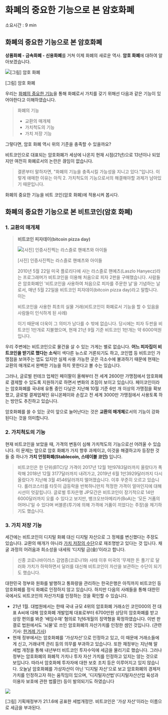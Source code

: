 # 화폐의 중요한 기능으로 본 암호화폐

소요시간 : 9 min

## 화폐의 중요한 기능으로 본 암호화폐

**상품화폐 - 금속화폐 - 신용화폐**를 거쳐 이제 화폐의 새로운 역사. **암호 화폐**에 대하여 알아보겠습니다.

![[그림] 암호 화폐](https://s3.ap-northeast-2.amazonaws.com/urclass-images/96qPbfiPJ56ah-h7gaz0c-1632475711312.jpeg)

[그림] 암호 화폐

우리는 [화폐의 중요한 기능](https://www.notion.so/4706acc8f24341908ab628b37803e268)을 통해 화폐로서 가치를 갖기 위해선 다음과 같은 기능이 있어야한다고 이해하였습니다.

> 화폐의 기능
>
> - 교환의 매개체
> - 가치척도의 기능
> - 가치 저장 기능

그렇다면, 암호 화폐 역시 위의 기준을 충족할 수 있을까요?

비트코인으로 대표되는 암호화폐가 세상에 나온지 현재 시점(21년)으로 13년이나 되었지만 여전히 화폐로서의 논란은 끊임이 없습니다.

> 결론부터 말하자면, "화폐의 기능을 충족시킬 가능성을 지니고 있다."입니다. 이렇게 애매한 이유는 아직 2. 가치척도의 기능으로서의 해결해야할 과제가 남아있기 때문입니다.

화폐의 중요한 기능을 비트 코인(암호 화폐)에 적용시켜 봅시다.



## 화폐의 중요한 기능으로 본 비트코인(암호 화폐)

### 1. 교환의 매개체

> **비트코인 피자데이(bitcoin pizza day)**
>
> ![[사진] 인증사진찍는 라스즐로 핸예츠와 아이들](https://s3.ap-northeast-2.amazonaws.com/urclass-images/xvFPQdwSSsgEMhlDZRwxV-1631013729412.jpeg)
>
> [사진] 인증사진찍는 라스즐로 핸예츠와 아이들
>
> 2010년 5월 22일 미국 플로리다에 사는 라스즐로 핸예츠(Laszlo Hanyecz)라는 프로그래머가 비트코인을 이용해 처음으로 피자 2판을 구매했습니다. 사람들은 암호화폐인 '비트코인을 사용하여 처음으로 피자를 주문한 날'을 기념하는 날로서, 매년 5월 22일을 비트코인 피자데이(bitcoin pizza day)라고 말합니다. 이는 
>
> 비트코인을 사용한 최초의 실물 거래(비트코인이 화폐로서 기능을 할 수 있음을 사람들이 인식하게 된 사례)
>
> 이기 때문에 더욱이 그 의미가 남다를 수 밖에 없습니다. 당시에는 피자 두판을 비트코인 1만개로 지불했으며, 현재 21년 9월 기준 비트코인 1만개는 약 6000억원입니다.

우리 주변에는 비트코인으로 물건을 살 수 있는 가게는 별로 없습니다. **어느 피자집이 비트코인을 받기로 했다는 소식**이 색다른 뉴스로 거론되기도 하고, 코인맵 등 비트코인 가맹점을 보여주는 앱도 있지만 실제 사용 가능한 곳은 극소수에 불과하기 때문에 현재는 교환의 매개로서 완벽한 기능을 하지 못한다고 볼 수는 있습니다.

그러나, 글로벌 핀테크 업체인 페이팔이 올해부터 전 세계 2600만 가맹점에서 암호화폐로 결제할 수 있도록 지원하기로 하면서 변화의 조짐이 보이고 있습니다. 페이코인이라는 암호화폐를 국내에 유통 중인 다날은 지난해 10월 기준 6만 개 이상의 가맹점을 확보했고, 글로벌 결제업체인 유니온페이와 손잡고 전 세계 3000만 가맹점에서 사용토록 하는 방안도 추진하고 있습니다.

암호화폐를 쓸 수 있는 곳이 앞으로 늘어난다는 것은 **교환의 매개체**로서의 기능이 강화된다는 것을 의미합니다.



### 2. 가치척도의 기능

현재 비트코인을 보았을 때, 가격의 변동이 심해 가치척도의 기능으로선 어려울 수 있습니다. 이 문제는 앞으로 암호 화폐가 가지 향후 과제이고, 이것을 해결하고자 등장한 것들 중 하나가 **가치 안정화폐(Stablecoin, 스테이블 코인)** 입니다.

> 비트코인은 한 단위(BTC)당 가격이 2017년 12월 1만9783달러까지 올랐다가 폭락해 2018년 12월 3177달러까지 내려가고, 2019년 6월 1만3929달러까지 다시 올랐다가 지난해 3월 4546달러까지 떨어졌습니다. 이후 꾸준히 오르고 있습니다. 롤러코스터를 타듯이 급등락을 반복하니만치 적정한 가격이 얼마인지에 대해 시선이 엇갈립니다. 글로벌 투자은행 JP모간은 비트코인이 장기적으로 14만6000달러까지 오를 수 있다고 보지만, 뱅크오브아메리카(BoA)는 ‘모든 거품의 어머니’일 수 있다며 버블론(투기에 의해 가격에 거품이 끼었다는 주장)을 제기하기도 했습니다.



### 3. 가치 저장 기능

세간에는 비트코인이 디지털 화폐 대신 디지털 자산으로 그 정체를 변신했다는 주장도 있습니다. 교환의 매개가 아니라 [가치 저장의 수단](https://www.investopedia.com/terms/s/storeofvalue.asp)으로 재조명받고 있다는 것 입니다. 채굴 과정의 어려움과 희소성을 내세워 ‘디지털 금(金)’이라고 합니다.

> 신종 코로나바이러스 감염증(코로나19) 사태 이후 미국의 ‘무제한 돈 풀기’로 달러화 가치가 하락하면서 달러를 대신해 비트코인이 자산을 보관하는 수단이 되기도 했습니다.

대한민국 정부와 원화를 발행하고 통화량을 관리하는 한국은행은 아직까지 비트코인 등 암호화폐를 정식 화폐로 인정하지 않고 있습니다. 하지만 다음의 사례들을 통해 대한민국에서도 비트코인의 자산가치를 인정하는 것을 확인할 수 있습니다.

- 21년 1월. 대법원에서는 한때 국내 규모 4위의 암호화폐 거래소인 코인000의 전 대표 A씨에 대해 암호화폐 개발업체 대표로부터 6700만원 상당의 암호화폐를 받고 상장 편의를 봐준 ‘배임수재’ 혐의로 1년6개월의 징역형을 확정하였습니다. 이번 판결로 법원에서도 ‘뇌물’로 쓰인 암호화폐의 자산가치를 인정한 셈인 것입니다. (관련기사: [한겨레 기사](https://www.hani.co.kr/arti/economy/it/1004393.html))
- 현재 정부에서는 암호화폐를 '가상자산'으로 인정하고 있고, 이 때문에 거래소들에게 신고, 거래내역 관리 등의 의무를 부과하고 있습니다. 또한 재정부는 지난해 말 세법 개정을 통해 내년부터 비트코인 투자수익에 세금을 물리기로 했습니다. 그러나 정부는 암호화폐의 화폐적 가치나 투자 자산 가치를 인정하고 있지는 않는 것으로 보입니다. 따라서 암호화페 투자자에 대한 보호 조치 등은 이루어지고 있지 않습니다. 오늘날 암호화폐를 가상자산이 아닌 '디지털 자산'으로 보고 암호화폐의 경제저 가치를 인정하고자 하는 움직임이 있으며, '디지털자산법'(디지털자산산업 육성과 이용자 보호에 관한 법률안) 등이 발의되기도 하였습니다

![](https://s3.ap-northeast-2.amazonaws.com/urclass-images/SroxkkjlqTaJNp7BxEvpY-1633495273683.png)

[그림] 기획재정부가 21.1.6에 공표한 세법개정안. 비트코인은 '가상 자산'이라는 이름으로 세금을 부과된다.